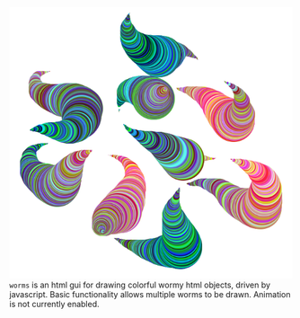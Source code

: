 ![worms](https://github.com/markedwinharvey/worms/blob/master/media/worms.png)
`worms` is an html gui for drawing colorful wormy html objects, driven by javascript. 
Basic functionality allows multiple worms to be drawn. 
Animation is not currently enabled. 
